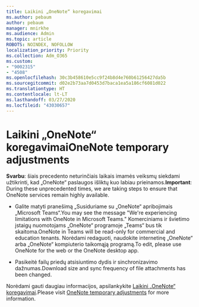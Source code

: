 ```yaml
---
title: Laikini „OneNote“ koregavimai
ms.author: pebaum
author: pebaum
manager: mnirkhe
ms.audience: Admin
ms.topic: article
ROBOTS: NOINDEX, NOFOLLOW
localization_priority: Priority
ms.collection: Adm_O365
ms.custom:
- "9002315"
- "4508"
ms.openlocfilehash: 30c3b458610e5cc9f24b8d4e760b61256427da5b
ms.sourcegitcommit: d02e2b73aa7d0453d7baca1ea5a186cf6081d022
ms.translationtype: HT
ms.contentlocale: lt-LT
ms.lasthandoff: 03/27/2020
ms.locfileid: "43030657"
---
```

# <a name="onenote-temporary-adjustments"></a><span data-ttu-id="82b26-102">Laikini „OneNote“ koregavimai</span><span class="sxs-lookup"><span data-stu-id="82b26-102">OneNote temporary adjustments</span></span>

<span data-ttu-id="82b26-103">**Svarbu**: šiais precedento neturinčiais laikais imamės veiksmų siekdami užtikrinti, kad „OneNote“ paslaugos išliktų kuo labiau prieinamos.</span><span class="sxs-lookup"><span data-stu-id="82b26-103">**Important**: During these unprecedented times, we are taking steps to ensure that OneNote services remain highly available.</span></span>

- <span data-ttu-id="82b26-104">Galite matyti pranešimą „Susiduriame su „OneNote“ apribojimais „Microsoft Teams“.</span><span class="sxs-lookup"><span data-stu-id="82b26-104">You may see the message "We're experiencing limitations with OneNote in Microsoft Teams."</span></span> <span data-ttu-id="82b26-105">Komerciniams ir švietimo įstaigų nuomotojams „OneNote“ programoje „Teams“ bus tik skaitoma.</span><span class="sxs-lookup"><span data-stu-id="82b26-105">OneNote in Teams will be read-only for commercial and education tenants.</span></span> <span data-ttu-id="82b26-106">Norėdami redaguoti, naudokite internetinę „OneNote“ arba „OneNote“ kompiuterio taikomąją programą.</span><span class="sxs-lookup"><span data-stu-id="82b26-106">To edit, please use OneNote for the web or the OneNote desktop app.</span></span>

- <span data-ttu-id="82b26-107">Pasikeitė failų priedų atsisiuntimo dydis ir sinchronizavimo dažnumas.</span><span class="sxs-lookup"><span data-stu-id="82b26-107">Download size and sync frequency of file attachments has been changed.</span></span>

<span data-ttu-id="82b26-108">Norėdami gauti daugiau informacijos, apsilankykite [Laikini „OneNote“ koregavimai](https://techcommunity.microsoft.com/t5/onenote-service-updates/awareness-of-temporary-adjustments-in-microsoft-onenote/m-p/1248100).</span><span class="sxs-lookup"><span data-stu-id="82b26-108">Please visit [OneNote temporary adjustments](https://techcommunity.microsoft.com/t5/onenote-service-updates/awareness-of-temporary-adjustments-in-microsoft-onenote/m-p/1248100) for more information.</span></span>
